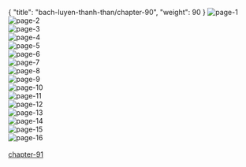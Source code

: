 { "title": "bach-luyen-thanh-than/chapter-90", "weight": 90 }
<img src="bach-luyen-thanh-than_0090_01-223b0581422eda11bb094a42e2f7d424.webp" alt="page-1" origin="http://1.bp.blogspot.com/-T4hdr4y6i68/WMOuim_FgnI/AAAAAAAAZ5I/RAp98eOoM7oqEuz_mN11RXajeMIe-BbMQCLcB/s1600/2.jpg?imgmax=0"><br/>
<img src="bach-luyen-thanh-than_0090_02-93eb7c9b95558737310c5b42aa7c4ad0.webp" alt="page-2" origin="http://1.bp.blogspot.com/-lvQDo0B8iY8/WMOujAskxYI/AAAAAAAAZ5M/K4ZM6hz3bXg6iP73CsE8Fgzza-xPXqW3wCLcB/s1600/3.jpg?imgmax=0"><br/>
<img src="bach-luyen-thanh-than_0090_03-cccd37fdc1548e3da1fa658171099539.webp" alt="page-3" origin="http://1.bp.blogspot.com/-hv6li9Sdu-s/WMOujS7pkzI/AAAAAAAAZ5Q/90KfC7YKw8UW3007dXzg9u5r8DO3fv39gCLcB/s1600/4.jpg?imgmax=0"><br/>
<img src="bach-luyen-thanh-than_0090_04-ae552ddd1047cf95247c87716d698bf6.webp" alt="page-4" origin="http://1.bp.blogspot.com/-0ZDWhOs_o4A/WMOuj2e6OrI/AAAAAAAAZ5U/hdrwoRPDHRY0zK37oWnspYZfepWlQ4YPwCLcB/s1600/5.jpg?imgmax=0"><br/>
<img src="bach-luyen-thanh-than_0090_05-5b827dbd5da68e712f8e1b40fc46117b.webp" alt="page-5" origin="http://1.bp.blogspot.com/-JuebJlNlV1g/WMOukCIz0lI/AAAAAAAAZ5Y/47aG2meCXRkz_jKS1ljbjdhh1BZvXb3JQCLcB/s1600/6.jpg?imgmax=0"><br/>
<img src="bach-luyen-thanh-than_0090_06-3f4f742fa01f4b97c30474c335ab259a.webp" alt="page-6" origin="http://1.bp.blogspot.com/--KWAyo5YaWA/WMOuksQbloI/AAAAAAAAZ5c/fsiUMc4hCOYuqRA5AkkndsVxdTDj5aHdwCLcB/s1600/7.jpg?imgmax=0"><br/>
<img src="bach-luyen-thanh-than_0090_07-4282131d3221cc964fe00199ed6a6b0d.webp" alt="page-7" origin="http://1.bp.blogspot.com/-JCYw1gcrOtY/WMOulAVH-uI/AAAAAAAAZ5g/9KFyCpuo4qwvjWqsUpuOj9Hwq5UJZ_BYgCLcB/s1600/8.jpg?imgmax=0"><br/>
<img src="bach-luyen-thanh-than_0090_08-42c2369e79dd7a565b266c2c719a1c68.webp" alt="page-8" origin="http://1.bp.blogspot.com/-Zxexlh0tmv4/WMOulcTlyOI/AAAAAAAAZ5k/qY5vA2EDRiUMplH45fxA_kKq4H2oerX9QCLcB/s1600/9.jpg?imgmax=0"><br/>
<img src="bach-luyen-thanh-than_0090_09-4052996628667f441c2f0e950b340b3c.webp" alt="page-9" origin="http://1.bp.blogspot.com/-GsFvgfIM4ts/WMOuf2TMq9I/AAAAAAAAZ4s/PiEjxqFrT3Y34H-UTtyNQ2AB-cb8oEX5wCLcB/s1600/10.jpg?imgmax=0"><br/>
<img src="bach-luyen-thanh-than_0090_10-a800edc0fb70ada9d34a914409f57f0c.webp" alt="page-10" origin="http://1.bp.blogspot.com/-MiqCmG2MkSo/WMOuf4akvdI/AAAAAAAAZ4o/TfGS2a1GMXINtTNCSVJE0ZthjjrS-hNCQCLcB/s1600/11.jpg?imgmax=0"><br/>
<img src="bach-luyen-thanh-than_0090_11-c3ad1954b5580617791cca121e383982.webp" alt="page-11" origin="http://1.bp.blogspot.com/-vHxh9beHVlM/WMOugR_VcAI/AAAAAAAAZ4w/Aaed5ffcNvIoqYMvII31WJOEGHOlGry8gCLcB/s1600/12.jpg?imgmax=0"><br/>
<img src="bach-luyen-thanh-than_0090_12-9335315a4911fb3888e5e60ac7e0caea.webp" alt="page-12" origin="http://1.bp.blogspot.com/-qBj28mfv8Jo/WMOug9LNJXI/AAAAAAAAZ40/tWGwz102eEsOGCJBNbP7RaZeBkxNbLVFwCLcB/s1600/13.jpg?imgmax=0"><br/>
<img src="bach-luyen-thanh-than_0090_13-b12f6cf39878fa23fe2fb4a99bbd4a2b.webp" alt="page-13" origin="http://1.bp.blogspot.com/-COtgSD9n_-0/WMOuhFrKjsI/AAAAAAAAZ44/y-jcqKqL5EwvKeBrlTtonX19KoOj1LrggCLcB/s1600/14.jpg?imgmax=0"><br/>
<img src="bach-luyen-thanh-than_0090_14-41f11a76cc507b4e07fa08b2639eb93d.webp" alt="page-14" origin="http://1.bp.blogspot.com/-gzohfcfzm5g/WMOuhwQa8RI/AAAAAAAAZ48/ZceK3CAhYXgJu0cD2OEg5_4MRrIKL2wUQCLcB/s1600/15.jpg?imgmax=0"><br/>
<img src="bach-luyen-thanh-than_0090_15-b98d40c9690e4558371aa00de7ffd01c.webp" alt="page-15" origin="http://1.bp.blogspot.com/-sCDmxGz2I30/WMOuhyifLnI/AAAAAAAAZ5A/-5Ryf0b8Nyw1MGroQ3RiKEswb9YZjECRQCLcB/s1600/16.jpg?imgmax=0"><br/>
<img src="bach-luyen-thanh-than_0090_16-85549daa98ac9b06b71c87d78a28a3c2.webp" alt="page-16" origin="http://1.bp.blogspot.com/-O0L-9g033lQ/WMOuiZNV5yI/AAAAAAAAZ5E/SCISM2qfRBY82mb3FUxEC5ukdiXc-A3SwCLcB/s1600/17.jpg?imgmax=0"><br/>
<br/><a class="nextchap" href="/bach-luyen-thanh-than/chapter-91">chapter-91</a>
